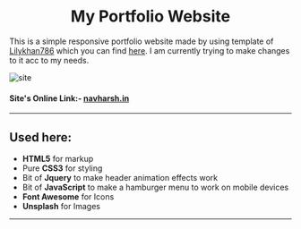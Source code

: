 <h1 align="center">My Portfolio Website </h1>

This is a simple responsive portfolio website made by using template of [Lilykhan786](https://github.com/Lilykhan786) which you can find [here](https://github.com/Lilykhan786/PortfolioTemplate).
I am currently trying to make changes to it acc to my needs.

![site](https://user-images.githubusercontent.com/83577819/158066355-ade3e7c9-4b1d-4259-b9c1-663a57acc9b6.jpeg)

#### Site's Online Link:- [**navharsh.in**](https://portfolio.navharsh.in)
--- 
## Used here:
+ **HTML5** for markup
+ Pure **CSS3** for styling 
+ Bit of **Jquery** to make header animation effects work
+ Bit of **JavaScript** to make a hamburger menu to work on mobile devices 
+ **Font Awesome** for Icons 
+ **Unsplash** for Images 

***
